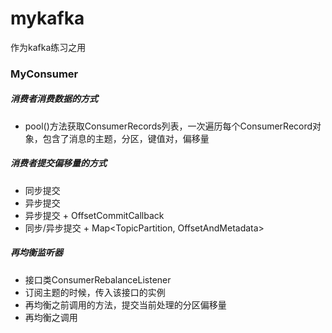 # mykafka
作为kafka练习之用

### MyConsumer


##### 消费者消费数据的方式


*  pool()方法获取ConsumerRecords列表，一次遍历每个ConsumerRecord对象，包含了消息的主题，分区，键值对，偏移量

##### 消费者提交偏移量的方式

* 同步提交
* 异步提交
* 异步提交 + OffsetCommitCallback
* 同步/异步提交 + Map<TopicPartition, OffsetAndMetadata>

##### 再均衡监听器

* 接口类ConsumerRebalanceListener
* 订阅主题的时候，传入该接口的实例
* 再均衡之前调用的方法，提交当前处理的分区偏移量
* 再均衡之调用

